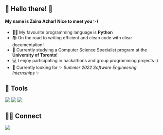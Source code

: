 ## 👋 Hello there! 👋
#### My name is Zaina Azhar! Nice to meet you :-)
- 👨‍💻 My favourite programming language is **Python**
- 📚 On the road to writing efficient and clean code with clear documentation!
- 🌲 Currently studying a Computer Science Specialist program at the **University of Toronto**!
- 💻 I enjoy participating in hackathons and group programming projects :)
- 💪 Currently looking for ✨ *Summer 2022 Software Engineering Internships* ✨

## 🔧 Tools
![](https://img.shields.io/badge/​-Python-<COLOR>?style=flat&logo=python&logoColor=white) ![](https://img.shields.io/badge/​-Java-<COLOR>?style=flat&logo=java&logoColor=white)  ![](https://img.shields.io/badge/​-Github-fa0?style=flat&logo=github&logoColor=white) 

## 👥💬 Connect
[![](https://img.shields.io/badge/LinkedIn-0a66c2?style=flat&logo=linkedin&logoColor=white)](https://www.linkedin.com/in/zaina-a-257671174)
